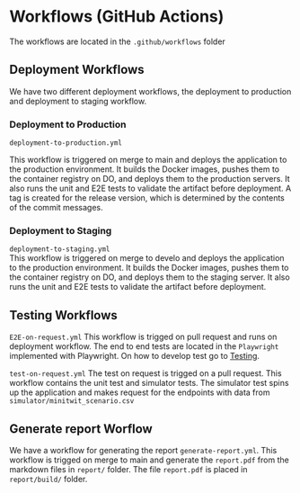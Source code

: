 # Workflows (GitHub Actions)

The workflows are located in the `.github/workflows` folder

## Deployment Workflows 

We have two different deployment workflows, the deployment to production and deployment to staging workflow. 

### Deployment to Production

`deployment-to-production.yml` 

This workflow is triggered on merge to main and deploys the application to the production environment. It builds the Docker images, pushes them to the container registry on DO, and deploys them to the production servers.
It also runs the unit and E2E tests to validate the artifact before deployment.
A tag is created for the release version, which is determined by the contents of the commit messages.

### Deployment to Staging

`deployment-to-staging.yml`   
This workflow is triggered on merge to develo and deploys the application to the production environment. It builds the Docker images, pushes them to the container registry on DO, and deploys them to the staging server.
It also runs the unit and E2E tests to validate the artifact before deployment.


## Testing Workflows

`E2E-on-request.yml`
This workflow is trigged on pull request and runs on deployment workflow. The end to end tests are located in the `Playwright` implemented with Playwright. On how to develop test go to [Testing](testing.md).   

`test-on-request.yml`
The test on request is trigged on a pull request. This workflow contains the unit test and simulator tests.
The simulator test spins up the application and makes request for the endpoints with data from `simulator/minitwit_scenario.csv`


## Generate report Worflow

We have a workflow for generating the report `generate-report.yml`. 
This workflow is trigged on merge to main and generate the `report.pdf` from the markdown files in `report/` folder.
The file `report.pdf` is placed in `report/build/` folder.
 